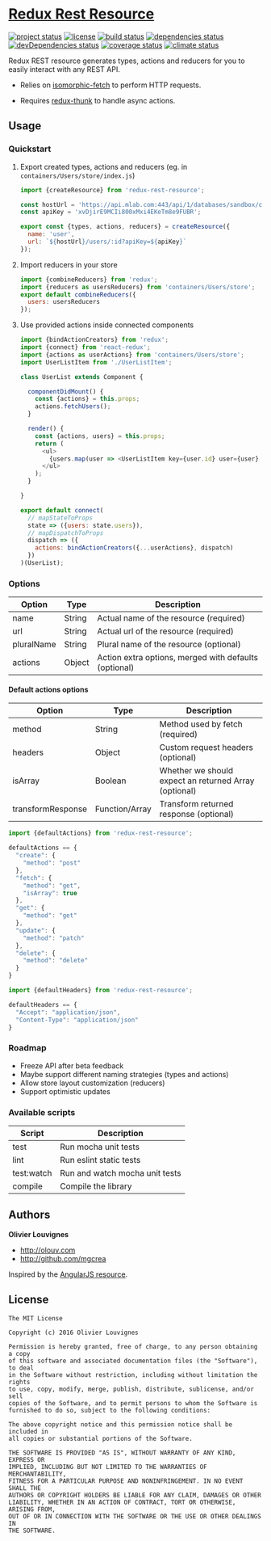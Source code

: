 # [Redux Rest Resource](http://mgcrea.github.io/redux-rest-resource)

[![project status](https://img.shields.io/badge/status-beta-blue.svg?style=flat)](https://github.com/mgcrea/redux-rest-resource) [![license](https://img.shields.io/github/license/mgcrea/redux-rest-resource.svg?style=flat)](https://tldrlegal.com/license/mit-license) [![build status](http://img.shields.io/travis/mgcrea/redux-rest-resource/master.svg?style=flat)](http://travis-ci.org/mgcrea/redux-rest-resource) [![dependencies status](https://img.shields.io/david/mgcrea/redux-rest-resource.svg?style=flat)](https://david-dm.org/mgcrea/redux-rest-resource) [![devDependencies status](https://img.shields.io/david/dev/mgcrea/redux-rest-resource.svg?style=flat)](https://david-dm.org/mgcrea/redux-rest-resource#info=devDependencies) [![coverage status](http://img.shields.io/codeclimate/coverage/github/mgcrea/redux-rest-resource.svg?style=flat)](https://codeclimate.com/github/mgcrea/redux-rest-resource) [![climate status](https://img.shields.io/codeclimate/github/mgcrea/redux-rest-resource.svg?style=flat)](https://codeclimate.com/github/mgcrea/redux-rest-resource)

Redux REST resource generates types, actions and reducers for you to easily interact with any REST API.

- Relies on [isomorphic-fetch](https://github.com/matthew-andrews/isomorphic-fetch) to perform HTTP requests.

- Requires [redux-thunk](https://github.com/gaearon/redux-thunk) to handle async actions.

## Usage

### Quickstart

1. Export created types, actions and reducers (eg. in `containers/Users/store/index.js`)

    ```js
    import {createResource} from 'redux-rest-resource';

    const hostUrl = 'https://api.mlab.com:443/api/1/databases/sandbox/collections';
    const apiKey = 'xvDjirE9MCIi800xMxi4EKeTm8e9FUBR';

    export const {types, actions, reducers} = createResource({
      name: 'user',
      url: `${hostUrl}/users/:id?apiKey=${apiKey}`
    });
    ```

2. Import reducers in your store

    ```js
    import {combineReducers} from 'redux';
    import {reducers as usersReducers} from 'containers/Users/store';
    export default combineReducers({
      users: usersReducers
    });
    ```

3. Use provided actions inside connected components

    ```js
    import {bindActionCreators} from 'redux';
    import {connect} from 'react-redux';
    import {actions as userActions} from 'containers/Users/store';
    import UserListItem from './UserListItem';

    class UserList extends Component {

      componentDidMount() {
        const {actions} = this.props;
        actions.fetchUsers();
      }

      render() {
        const {actions, users} = this.props;
        return (
          <ul>
            {users.map(user => <UserListItem key={user.id} user={user} {...actions} />)}
          </ul>
        );
      }

    }

    export default connect(
      // mapStateToProps
      state => ({users: state.users}),
      // mapDispatchToProps
      dispatch => ({
        actions: bindActionCreators({...userActions}, dispatch)
      })
    )(UserList);
    ```

### Options

| **Option** | **Type** | **Description** |
|------------|----------|-----------------|
| name | String | Actual name of the resource (required) |
| url | String | Actual url of the resource (required) |
| pluralName | String | Plural name of the resource (optional) |
| actions | Object | Action extra options, merged with defaults (optional) |

#### Default actions options

| **Option** | **Type** | **Description** |
|------------|----------|-----------------|
| method | String | Method used by fetch (required) |
| headers | Object | Custom request headers (optional) |
| isArray | Boolean | Whether we should expect an returned Array (optional) |
| transformResponse | Function/Array | Transform returned response (optional) |

```js
import {defaultActions} from 'redux-rest-resource';

defaultActions == {
  "create": {
    "method": "post"
  },
  "fetch": {
    "method": "get",
    "isArray": true
  },
  "get": {
    "method": "get"
  },
  "update": {
    "method": "patch"
  },
  "delete": {
    "method": "delete"
  }
}

import {defaultHeaders} from 'redux-rest-resource';

defaultHeaders == {
  "Accept": "application/json",
  "Content-Type": "application/json"
}

```

### Roadmap

- Freeze API after beta feedback
- Maybe support different naming strategies (types and actions)
- Allow store layout customization (reducers)
- Support optimistic updates

### Available scripts

| **Script** | **Description** |
|----------|-------|
| test | Run mocha unit tests |
| lint | Run eslint static tests |
| test:watch | Run and watch mocha unit tests |
| compile | Compile the library |


## Authors

**Olivier Louvignes**

+ http://olouv.com
+ http://github.com/mgcrea

Inspired by the [AngularJS resource](https://github.com/angular/angular.js/blob/master/src/ngResource/resource.js).

## License

```
The MIT License

Copyright (c) 2016 Olivier Louvignes

Permission is hereby granted, free of charge, to any person obtaining a copy
of this software and associated documentation files (the "Software"), to deal
in the Software without restriction, including without limitation the rights
to use, copy, modify, merge, publish, distribute, sublicense, and/or sell
copies of the Software, and to permit persons to whom the Software is
furnished to do so, subject to the following conditions:

The above copyright notice and this permission notice shall be included in
all copies or substantial portions of the Software.

THE SOFTWARE IS PROVIDED "AS IS", WITHOUT WARRANTY OF ANY KIND, EXPRESS OR
IMPLIED, INCLUDING BUT NOT LIMITED TO THE WARRANTIES OF MERCHANTABILITY,
FITNESS FOR A PARTICULAR PURPOSE AND NONINFRINGEMENT. IN NO EVENT SHALL THE
AUTHORS OR COPYRIGHT HOLDERS BE LIABLE FOR ANY CLAIM, DAMAGES OR OTHER
LIABILITY, WHETHER IN AN ACTION OF CONTRACT, TORT OR OTHERWISE, ARISING FROM,
OUT OF OR IN CONNECTION WITH THE SOFTWARE OR THE USE OR OTHER DEALINGS IN
THE SOFTWARE.
```
